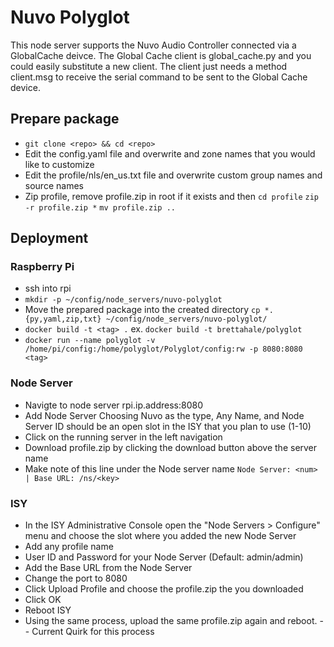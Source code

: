 # Nuvo Polyglot

 This node server supports the Nuvo Audio Controller connected via a GlobalCache deivce. The Global Cache client is global_cache.py and you could easily substitute a new client. The client just needs a method client.msg to receive the serial command to be sent to the Global Cache device.

## Prepare package

 * `git clone <repo> && cd <repo>`
 * Edit the config.yaml file and overwrite and zone names that you would like to customize
 * Edit the profile/nls/en_us.txt file and overwrite custom group names and source names
 * Zip profile, remove profile.zip in root if it exists and then `cd profile`  `zip -r profile.zip *`  `mv profile.zip ..`


## Deployment
 
### Raspberry Pi
 * ssh into rpi
 * `mkdir -p ~/config/node_servers/nuvo-polyglot`
 * Move the prepared package into the created directory `cp *.{py,yaml,zip,txt} ~/config/node_servers/nuvo-polyglot/`
 * `docker build -t <tag> .`  ex. `docker build -t brettahale/polyglot`
 * `docker run --name polyglot -v /home/pi/config:/home/polyglot/Polyglot/config:rw -p 8080:8080 <tag>`

### Node Server
 * Navigte to node server rpi.ip.address:8080
 * Add Node Server Choosing Nuvo as the type, Any Name, and Node Server ID should be an open slot in the ISY that you plan to use (1-10)
 * Click on the running server in the left navigation
 * Download profile.zip by clicking the download button above the server name
 * Make note of this line under the Node server name `Node Server: <num> | Base URL: /ns/<key>`

### ISY
 * In the ISY Administrative Console open the "Node Servers > Configure" menu and choose the slot where you added the new Node Server
 * Add any profile name
 * User ID and Password for your Node Server (Default: admin/admin)
 * Add the Base URL from the Node Server
 * Change the port to 8080
 * Click Upload Profile and choose the profile.zip the you downloaded
 * Click OK
 * Reboot ISY
 * Using the same process, upload the same profile.zip again and reboot. -- Current Quirk for this process

